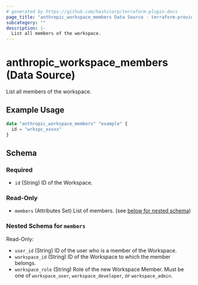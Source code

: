 ```yaml
---
# generated by https://github.com/hashicorp/terraform-plugin-docs
page_title: "anthropic_workspace_members Data Source - terraform-provider-anthropic"
subcategory: ""
description: |-
  List all members of the workspace.
---
```


# anthropic_workspace_members (Data Source)

List all members of the workspace.

## Example Usage

```terraform
data "anthropic_workspace_members" "example" {
  id = "wrkspc_xxxxx"
}
```

<!-- schema generated by tfplugindocs -->
## Schema

### Required

- `id` (String) ID of the Workspace.

### Read-Only

- `members` (Attributes Set) List of members. (see [below for nested schema](#nestedatt--members))

<a id="nestedatt--members"></a>
### Nested Schema for `members`

Read-Only:

- `user_id` (String) ID of the user who is a member of the Workspace.
- `workspace_id` (String) ID of the Workspace to which the member belongs.
- `workspace_role` (String) Role of the new Workspace Member. Must be one of `workspace_user`, `workspace_developer`, or `workspace_admin`.

